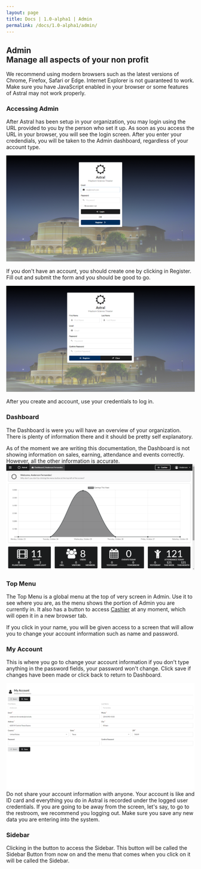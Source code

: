 ```yaml
---
layout: page
title: Docs | 1.0-alpha1 | Admin
permalink: /docs/1.0-alpha1/admin/
---
```


<h2 class="ui dividing header">
  <i class="sun icon"></i>
  <div class="content">
    Admin
    <div class="sub header">
      Manage all aspects of your non profit
    </div>
  </div>
</h2>

<div class="ui icon message">
  <i class="info circle icon"></i>
  We recommend using modern browsers such as the latest versions of Chrome, Firefox, Safari or Edge. Internet Explorer is not guaranteed to work.
</div>

<div class="ui icon message">
  <i class="info circle icon"></i>
  Make sure you have JavaScript enabled in your browser or some features of Astral may not work properly.
</div>

###  <i class="hashtag icon"></i> Accessing Admin

After Astral has been setup in your organization, you may login using the URL provided to you by the person who set it up. As soon as you access the URL in your browser, you will see the login screen. After you enter your credendials, you will be taken to the Admin dashboard, regardless of your account type.

<img src="/assets/images/login.png" class="ui image" />

If you don't have an account, you should create one by clicking in Register. Fill out and submit the form and you should be good to go.

<img src="/assets/images/register.png" class="ui image" />

After you create and account, use your credentials to log in.

###  <i class="hashtag icon"></i> Dashboard

The Dashboard is were you will have an overview of your organization. There is plenty of information there and it should be pretty self explanatory.

<div class="ui icon message">
  <i class="info circle icon"></i>
  As of the moment we are writing this documentation, the Dashboard is not showing information on sales, earning, attendance and events correctly. However, all the other information is accurate.
</div>

<img src="/assets/images/dashboard.png" class="ui image" />

###  <i class="hashtag icon"></i> Top Menu

The Top Menu is a global menu at the top of very screen in Admin. Use it to see where you are, as the menu shows the portion of Admin you are currently in. It also has a button to access [Cashier](../cashier) at any moment, which will open it in a new browser tab.

If you click in your name, you will be given access to a screen that will allow you to change your account information such as name and password.

###  <i class="hashtag icon"></i> My Account

This is where you go to change your account information if you don't type anything in the password fields, your password won't change. Click save if changes have been made or click back to return to Dashboard.

<img src="/assets/images/my-account.png" class="ui image" />

<div class="ui icon message">
  <i class="info circle icon"></i>
  Do not share your account information with anyone. Your account is like and ID card and everything you do in Astral is recorded under the logged user credentials. If you are going to be away from the screen, let's say, to go to the restroom, we recommend you logging out. Make sure you save any new data you are entering into the system.
</div>

###  <i class="hashtag icon"></i> Sidebar

Clicking in the <i class="sidebar icon"></i> button to access the Sidebar. This button will be called the Sidebar Button from now on and the menu that comes when you click on it will be called the Sidebar.

